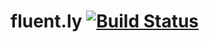 # fluent.ly [![Build Status](https://travis-ci.org/TechnionYP5779/team2.svg?branch=master)](https://travis-ci.org/TechnionYP5779/team2)
